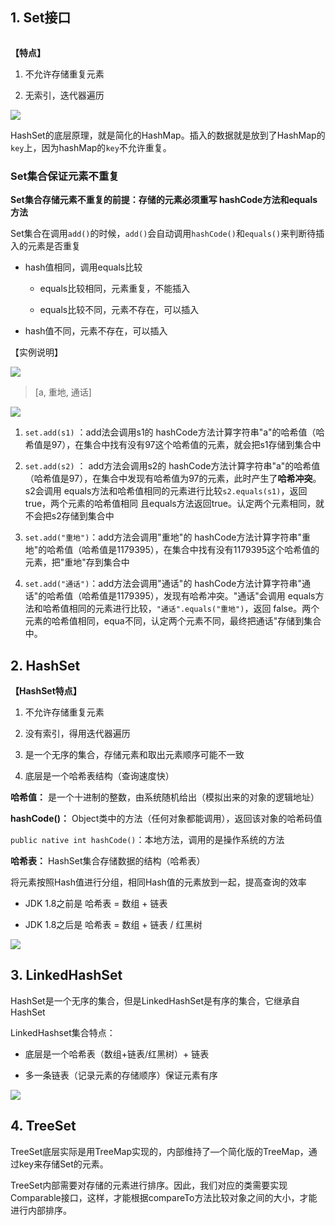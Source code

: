 ## 1. Set接口

<img title="" src="https://iqqcode-blog.oss-cn-beijing.aliyuncs.com/img/20200524205446.png" alt="" data-align="inline">

**【特点】**

1. 不允许存储重复元素

2. 无索引，迭代器遍历

![](https://iqqcode-blog.oss-cn-beijing.aliyuncs.com/img/20200531222523.png)

HashSet的底层原理，就是简化的HashMap。插入的数据就是放到了HashMap的`key`上，因为hashMap的`key`不允许重复。

### Set集合保证元素不重复

**Set集合存储元素不重复的前提：存储的元素必须重写 hashCode方法和equals方法**

Set集合在调用`add()`的时候，`add()`会自动调用`hashCode()`和`equals()`来判断待插入的元素是否重复

- hash值相同，调用equals比较
  
   - equals比较相同，元素重复，不能插入
    
   - equals比较不同，元素不存在，可以插入

- hash值不同，元素不存在，可以插入

【实例说明】

![](https://iqqcode-blog.oss-cn-beijing.aliyuncs.com/img/20200524231513.png)

> [a, 重地, 通话]

![](https://iqqcode-blog.oss-cn-beijing.aliyuncs.com/img/20200524234758.png)

1. `set.add(s1)` ：add法会调用s1的 hashCode方法计算字符串"a"的哈希值（哈希值是97），在集合中找有没有97这个哈希值的元素，就会把s1存储到集合中

2. `set.add(s2)` ： add方法会调用s2的 hashCode方法计算字符串"a"的哈希值（哈希值是97），在集合中发现有哈希值为97的元素，此时产生了**哈希冲突**。s2会调用 equals方法和哈希值相同的元素进行比较`s2.equals(s1)`，返回true，两个元素的哈希值相同 且equals方法返回true。认定两个元素相同，就不会把s2存储到集合中

3. `set.add("重地")`：add方法会调用"重地"的 hashCode方法计算字符串"重地"的哈希值（哈希值是1179395），在集合中找有没有1179395这个哈希值的元素，把"重地"存到集合中

4. `set.add("通话")`：add方法会调用"通话"的 hashCode方法计算字符串"通话"的哈希值（哈希值是1179395），发现有哈希冲突。"通话"会调用 equals方法和哈希值相同的元素进行比较，`"通话".equals("重地")`，返回 false。两个元素的哈希值相同，equa不同，认定两个元素不同，最终把通话"存储到集合中。

## 2. HashSet

**【HashSet特点】**

1. 不允许存储重复元素

2. 没有索引，得用迭代器遍历

3. 是一个无序的集合，存储元素和取出元素顺序可能不一致

4. 底层是一个哈希表结构（查询速度快）

**哈希值：** 是一个十进制的整数，由系统随机给出（模拟出来的对象的逻辑地址）

**hashCode()：** Object类中的方法（任何对象都能调用），返回该对象的哈希码值

`public native int hashCode()`：本地方法，调用的是操作系统的方法

**哈希表：** HashSet集合存储数据的结构（哈希表）

将元素按照Hash值进行分组，相同Hash值的元素放到一起，提高查询的效率

- JDK 1.8之前是 哈希表 = 数组 + 链表

- JDK 1.8之后是 哈希表 = 数组 + 链表 / 红黑树

![](https://iqqcode-blog.oss-cn-beijing.aliyuncs.com/img/20200524222943.png)

## 3. LinkedHashSet

HashSet是一个无序的集合，但是LinkedHashSet是有序的集合，它继承自HashSet

LinkedHashset集合特点：  

- 底层是一个哈希表（数组+链表/红黑树）+ 链表

- 多一条链表（记录元素的存储顺序）保证元素有序

![](https://iqqcode-blog.oss-cn-beijing.aliyuncs.com/img/20200525000318.png)

## 4. TreeSet

TreeSet底层实际是用TreeMap实现的，内部维持了—个简化版的TreeMap，通过key来存储Set的元素。

TreeSet内部需要对存储的元素进行排序。因此，我们对应的类需要实现Comparable接口，这样，才能根据compareTo方法比较对象之间的大小，才能进行内部排序。
